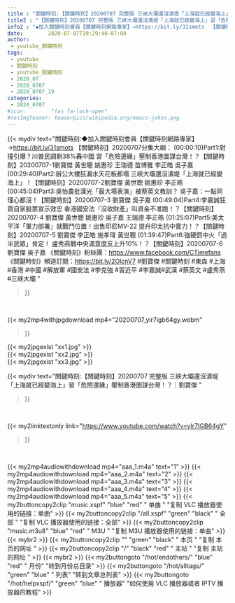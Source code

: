 ```yaml
---
title : "關鍵時刻:【關鍵時刻】20200707 完整版 三峽大壩還沒潰堤「上海就已經變海上」習「危險邊緣」壓制香港圖謀台灣！？｜劉寶傑 "
title2 : "【關鍵時刻】20200707 完整版 三峽大壩還沒潰堤「上海就已經變海上」習「危險邊緣」壓制香港圖謀台灣！？｜劉寶傑 "
info2 : "◆加入關鍵時刻會員【關鍵時刻網路專家】→https://bit.ly/31smots  【關鍵時刻】20200707分集大綱：  (00:00:10)Part1:對撞引爆？川普民調剩38%轟中國 習「危險邊緣」壓制香港圖謀台灣！？【關鍵時刻】20200707-1劉寶傑 黃世聰 姚惠珍 王瑞德 苗博雅 李正皓 吳子嘉  (00:29:40)Part2:辦公大樓狂漏水天花板都塌 三峽大壩還沒潰堤「上海就已經變海上」！【關鍵時刻】20200707-2劉寶傑 黃世聰 姚惠珍 李正皓  (00:45:04)Part3:吳怡農批漢光「最大場表演」被蔡英文教訓？ 吳子嘉：一點同理心都沒！【關鍵時刻】20200707-3 劉寶傑 吳子嘉  (00:49:04)Part4:李嘉誠狂買自家股票宣示效忠 香港國安法「沒收財產」叫資金不准跑！？【關鍵時刻】20200707-4 劉寶傑  黃世聰 姚惠珍 吳子嘉 王瑞德 李正皓  (01:25:07)Part5:美太平洋「軍力部署」就戰鬥位置！出售印尼MV-22 提升印太抗中實力！？【關鍵時刻】20200707-5 劉寶傑 李正皓 施孝瑋 黃世聰  (01:39:47)Part6:強硬罰中火「過半民眾」肯定！ 盧秀燕戰中央滿意度反上升10%！？【關鍵時刻】20200707-6 劉寶傑 吳子嘉  《關鍵時刻》粉絲團：https://www.facebook.com/CTimefans 《關鍵時刻》頻道訂閱：https://bit.ly/2OlcnV7  #劉寶傑 #關鍵時刻 #東森 #上海 #香港 #中國 #解放軍 #國安法 #李克強 #習近平 #李嘉誠#武漢 #蔡英文 #盧秀燕 #三峽大壩 "
date:        2020-07-07T19:29:40-07:00
author:
 - youtube_關鍵時刻
tags:
 - youtube
 - 關鍵時刻
 - youtube_關鍵時刻
 - 2020_07
 - 2020_0707
 - 2020_0707_19
categories:
 - 2020_0707
#icon:        "fas fa-lock-open"
#resImgTeaser: teaserpics/wikipedia.org/emacs-jokes.png
---
```


{{< mydiv text="關鍵時刻:◆加入關鍵時刻會員【關鍵時刻網路專家】→https://bit.ly/31smots  【關鍵時刻】20200707分集大綱：  (00:00:10)Part1:對撞引爆？川普民調剩38%轟中國 習「危險邊緣」壓制香港圖謀台灣！？【關鍵時刻】20200707-1劉寶傑 黃世聰 姚惠珍 王瑞德 苗博雅 李正皓 吳子嘉  (00:29:40)Part2:辦公大樓狂漏水天花板都塌 三峽大壩還沒潰堤「上海就已經變海上」！【關鍵時刻】20200707-2劉寶傑 黃世聰 姚惠珍 李正皓  (00:45:04)Part3:吳怡農批漢光「最大場表演」被蔡英文教訓？ 吳子嘉：一點同理心都沒！【關鍵時刻】20200707-3 劉寶傑 吳子嘉  (00:49:04)Part4:李嘉誠狂買自家股票宣示效忠 香港國安法「沒收財產」叫資金不准跑！？【關鍵時刻】20200707-4 劉寶傑  黃世聰 姚惠珍 吳子嘉 王瑞德 李正皓  (01:25:07)Part5:美太平洋「軍力部署」就戰鬥位置！出售印尼MV-22 提升印太抗中實力！？【關鍵時刻】20200707-5 劉寶傑 李正皓 施孝瑋 黃世聰  (01:39:47)Part6:強硬罰中火「過半民眾」肯定！ 盧秀燕戰中央滿意度反上升10%！？【關鍵時刻】20200707-6 劉寶傑 吳子嘉  《關鍵時刻》粉絲團：https://www.facebook.com/CTimefans 《關鍵時刻》頻道訂閱：https://bit.ly/2OlcnV7  #劉寶傑 #關鍵時刻 #東森 #上海 #香港 #中國 #解放軍 #國安法 #李克強 #習近平 #李嘉誠#武漢 #蔡英文 #盧秀燕 #三峽大壩 "
>}}
<br>


{{< my2mp4withjpgdownload mp4="20200707_yir7igb64gy.webm"
>}}

{{< my2jpgexist "xx1.jpg" >}}<br>
{{< my2jpgexist "xx2.jpg" >}}<br>
{{< my2jpgexist "xx3.jpg" >}}<br>



{{< mydiv text="關鍵時刻:【關鍵時刻】20200707 完整版 三峽大壩還沒潰堤「上海就已經變海上」習「危險邊緣」壓制香港圖謀台灣！？｜劉寶傑 "
>}}
<br>

{{< my2linktextonly link="https://www.youtube.com/watch?v=yIr7IGB64gY"
>}}


<br>

{{< my2mp4audiowithdownload mp4="aaa_1.m4a"    text="1" >}}
{{< my2mp4audiowithdownload mp4="aaa_2.m4a"    text="2" >}}
{{< my2mp4audiowithdownload mp4="aaa_3.m4a"    text="3" >}}
{{< my2mp4audiowithdownload mp4="aaa_4.m4a"    text="4" >}}
{{< my2mp4audiowithdownload mp4="aaa_5.m4a"    text="5" >}}
{{< my2buttoncopy2clip "music.xspf"        "blue"   "red"    " 单曲 "  "复制 VLC 播放器使用的链接：单曲" >}} {{< my2buttoncopy2clip "/all.xspf"         "green"  "black"  " 全部 "  "复制 VLC 播放器使用的链接：全部" >}} {{< my2buttoncopy2clip "music.m3u8"        "blue"   "red"    " M3U  "    "复制 M3U 播放器使用的链接：单曲" >}} {{< mybr2 >}} {{< my2buttoncopy2clip ""                  "green"  "black"  " 本页 "    "复制 本页的网址 " >}} {{< my2buttoncopy2clip "/"                 "black"  "red"    " 主站 "    "复制 主站的网址 " >}} {{< mybr2 >}} {{< my2buttongoto      "/hot/endothers/"   "blue"   "red"    " 月份"   "转到月份总目录" >}} {{< my2buttongoto      "/hot/alltags/"     "green"  "blue"   " 列表"   "转到文章总列表" >}} {{< my2buttongoto      "/hot/helpxspf/"    "green"  "blue"   " 播放器" "如何使用 VLC 播放器或者 IPTV 播放器的教程" >}} 
